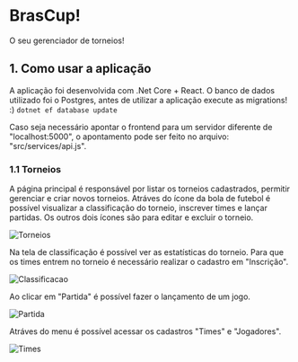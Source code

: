 # BrasCup! 
O seu gerenciador de torneios!

## 1. Como usar a aplicação
A aplicação foi desenvolvida com .Net Core + React. O banco de dados utilizado foi o Postgres, antes de utilizar a aplicação execute as migrations! :) `dotnet ef database update` 

Caso seja necessário apontar o frontend para um servidor diferente de "localhost:5000", o apontamento pode ser feito no arquivo: "src/services/api.js".

### 1.1 Torneios
A página principal é responsável por listar os torneios cadastrados, permitir gerenciar e criar novos torneios. Atráves do ícone da bola de futebol é possível visualizar a classificação do torneio, inscrever times e lançar partidas. Os outros dois ícones são para editar e excluir o torneio.

![Torneios](https://user-images.githubusercontent.com/23001482/74528032-f6119680-4f05-11ea-80ff-2c3a956e1e17.png) 

Na tela de classificação é possível ver as estatísticas do torneio. Para que os times entrem no torneio é necessário realizar o cadastro em "Inscrição".

![Classificacao](https://user-images.githubusercontent.com/23001482/74527973-d7130480-4f05-11ea-9d49-134817647b99.png)

Ao clicar em "Partida" é possível fazer o lançamento de um jogo.

![Partida](https://user-images.githubusercontent.com/23001482/74527992-e1350300-4f05-11ea-9928-c6f6d50d51eb.png)

Atráves do menu é possível acessar os cadastros "Times" e "Jogadores".

![Times](https://user-images.githubusercontent.com/23001482/74528008-ec882e80-4f05-11ea-88d7-c895d0ae1791.png)